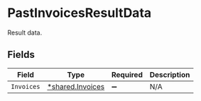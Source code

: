 # PastInvoicesResultData

Result data.


## Fields

| Field                                               | Type                                                | Required                                            | Description                                         |
| --------------------------------------------------- | --------------------------------------------------- | --------------------------------------------------- | --------------------------------------------------- |
| `Invoices`                                          | [*shared.Invoices](../../models/shared/invoices.md) | :heavy_minus_sign:                                  | N/A                                                 |
